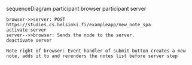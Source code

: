 sequenceDiagram
    participant browser
    participant server
    
    browser->>server: POST https://studies.cs.helsinki.fi/exampleapp/new_note_spa
    activate server
    server-->>browser: Sends the node to the server.
    deactivate server

    Note right of browser: Event handler of submit button creates a new note, adds it to and rerenders the notes list before server step 

    

